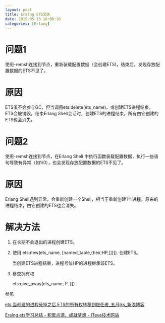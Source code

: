 ```yaml
---
layout: post
title: Eralng ETS消失
date: 2015-05-13 18:08:18
categories: [Erlang]
---
```


# 问题1

使用-remsh连接到节点，重新装载配置数据（会创建ETS)，结束后，发现存放配置数据的ETS不见了。

# 原因

ETS虽不会参与GC，但当调用ets:delete(ets_name)，或创建ETS进程结束，ETS会被销毁。结束Erlang Shell会话时，创建ETS的进程结束，所有由它创建的ETS也会消失。

# 问题2

使用-remsh连接到节点，在Erlang Shell 中执行函数装载配置数据，执行一些语句导致有异常（如1/0），也会发现存放配置数据的ETS不见了。

# 原因

Erlang Shell遇到异常，会重新创建一个Shell，相当于重新创建1个进程。原来的进程结束，由它创建的ETS也会消失。

# 解决方法

1. 在长期不会退出的进程创建ETS。

2. 使用 ets:new(ets_name, [named_table,{heir,HP,[]}]). 创建ETS。

     当创建ETS进程结束，进程号位HP的进程继承该ETS。

3. 移交拥有权

    ets:give_away(ets_name, P, []).


参见

[ets,当创建的进程死掉之后,ETS的所有权转移到继任者_五月jks_新浪博客](http://blog.sina.com.cn/s/blog_96b8a15401012rwj.html)

[Eralng ets学习总结 - 积累点滴，成就梦想 - ITeye技术网站](http://diaocow.iteye.com/blog/1768647)       

